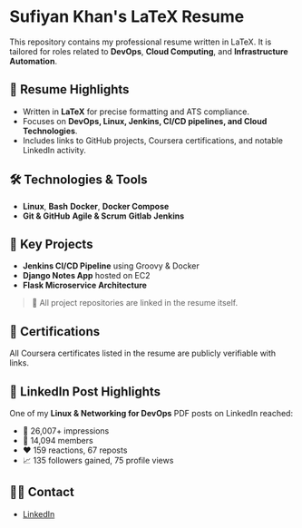 # Sufiyan Khan's LaTeX Resume

This repository contains my professional resume written in LaTeX. It is tailored for roles related to **DevOps**, **Cloud Computing**, and **Infrastructure Automation**.

## 📄 Resume Highlights

- Written in **LaTeX** for precise formatting and ATS compliance.
- Focuses on **DevOps, Linux, Jenkins, CI/CD pipelines, and Cloud Technologies**.
- Includes links to GitHub projects, Coursera certifications, and notable LinkedIn activity.

## 🛠️ Technologies & Tools

- **Linux**, **Bash** **Docker**, **Docker Compose**
- **Git & GitHub** **Agile & Scrum** **Gitlab** **Jenkins**

## 📌 Key Projects

- **Jenkins CI/CD Pipeline** using Groovy & Docker
- **Django Notes App** hosted on EC2
- **Flask Microservice Architecture**

> 🔗 All project repositories are linked in the resume itself.

## 📎 Certifications

All Coursera certificates listed in the resume are publicly verifiable with links.

## 📢 LinkedIn Post Highlights

One of my **Linux & Networking for DevOps** PDF posts on LinkedIn reached:
- 🧠 26,007+ impressions
- 👥 14,094 members
- ❤️ 159 reactions, 67 reposts
- 📈 135 followers gained, 75 profile views


## 🧑‍💻 Contact

- [LinkedIn](https://www.linkedin.com/in/sufiyan-cloud/)

